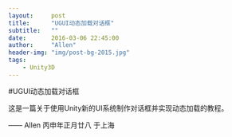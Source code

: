 ```yaml
---
layout:     post
title:      "UGUI动态加载对话框"
subtitle:   ""
date:       2016-03-06 22:45:00
author:     "Allen"
header-img: "img/post-bg-2015.jpg"
tags:
    - Unity3D
---
```


#UGUI动态加载对话框

这是一篇关于使用Unity新的UI系统制作对话框并实现动态加载的教程。



—— Allen 丙申年正月廿八 于上海